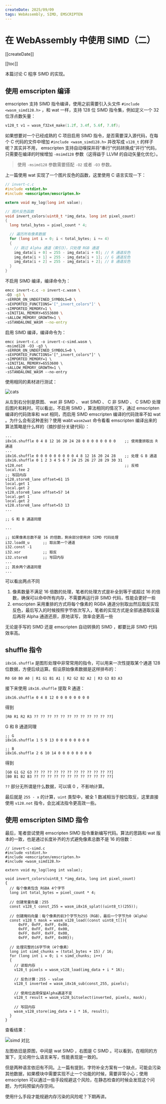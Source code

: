 ```yaml
---
createDate: 2025/09/09
tags: WebAssembly, SIMD, EMSCRIPTEN
---
```


# 在 WebAssembly 中使用 SIMD（二）

[[createDate]]

[[toc]]

本篇讨论 C 程序 SIMD 的实现。

## 使用 emscripten 编译

emscripten 支持 SIMD 指令编译，使用之前需要引入头文件 `#include <wasm_simd128.h>` ，和 wat 一样，支持 128 位 SIMD 指令集，例如定义一个 32 位浮点数矢量：

```c
v128_t v1 = wasm_f32x4_make(1.2f, 3.4f, 5.6f, 7.8f);
```

如果想要对一个已经成熟的 C 项目启用 SIMD 指令，是否需要深入源代码，在每个 C 代码的文件中增加 `#include <wasm_simd128.h>` 并改写成 `v128_t` 的样子呢？其实并不用， emscripten 支持自动嗅探并将“串行”代码转换成“并行”代码，只需要在编译的时候增加 `-msimd128` 参数（这得益于 LLVM 的自动矢量化优化）。

> 使用 `-msimd128` 参数需要搭配 `-O2` 或者 `-O3` 参数。

上一篇使用 wat 实现了一个图片反色的函数，这里使用 C 语言实现一下：

```c
// invert-c.c
#include <stdint.h>
#include <emscripten/emscripten.h>

extern void my_log(long int value);

// 图片反色函数
void invert_colors(uint8_t *img_data, long int pixel_count)
{
  long total_bytes = pixel_count * 4;

  // 遍历所有像素数据
  for (long int i = 0; i < total_bytes; i += 4)
  {
    // 跳过 Alpha 通道（索引3），只处理 RGB 通道
    img_data[i + 0] = 255 - img_data[i + 0]; // R 通道反色
    img_data[i + 1] = 255 - img_data[i + 1]; // G 通道反色
    img_data[i + 2] = 255 - img_data[i + 2]; // B 通道反色
  }
}
```

不启用 SIMD 编译，编译命令为：

```bash
emcc invert-c.c -o invert-c.wasm \
-O3 -g3 \
-sERROR_ON_UNDEFINED_SYMBOLS=0 \
-sEXPORTED_FUNCTIONS='["_invert_colors"]' \
-sIMPORTED_MEMORY=1 \
-sINITIAL_MEMORY=6553600 \
-sALLOW_MEMORY_GROWTH=1 \
-sSTANDALONE_WASM --no-entry
```

启用 SIMD 编译，编译命令为：

```bash{2}
emcc invert-c.c -o invert-c-simd.wasm \
-msimd128 -O3 -g3 \
-sERROR_ON_UNDEFINED_SYMBOLS=0 \
-sEXPORTED_FUNCTIONS='["_invert_colors"]' \
-sIMPORTED_MEMORY=1 \
-sINITIAL_MEMORY=6553600 \
-sALLOW_MEMORY_GROWTH=1 \
-sSTANDALONE_WASM --no-entry
```

使用相同的素材进行测试：

![cats](https://dev-to-uploads.s3.amazonaws.com/uploads/articles/s1na4q1qgtzgn8alswti.png)

从左到右分别是原图、 wat 非 SIMD 、 wat SIMD 、 C 非 SIMD 、 C SIMD 处理后图片和耗时。可以看出，不启用 SIMD ，算法相同的情况下，通过 emscripten 编译的代码效率和 wat 相同，而启用 SIMD emscripten 编译的代码效率不如 wat 。为什么会有这种差别？使用 wabt `wasm2wat` 命令看看 emscripten 编译出来的算法策略是什么样的（摘抄部分关键代码）：

```wasm
...
i8x16.shuffle 0 4 8 12 16 20 24 28 0 0 0 0 0 0 0 0    ;; 使用重排取出 R 通道
...
i8x16.shuffle 0 0 0 0 0 0 0 0 0 4 8 12 16 20 24 28    ;; 处理 G B 通道
i8x16.shuffle 0 1 2 3 4 5 6 7 24 25 26 27 28 29 30 31
v128.not                                              ;; 反相
local.tee 2
;; 写回内存
v128.store8_lane offset=61 15
local.get 1
local.get 2
v128.store8_lane offset=57 14
local.get 1
local.get 2
v128.store8_lane offset=53 13
...

;; G 和 B 通道同理

...

;; 如果像素总数不是 16 的倍数，剩余部分使用非 SIMD 代码处理
i32.load8_u      ;; 取出第一个通道
i32.const -1
i32.xor          ;; 取反
i32.store8       ;; 写回内存
...
;; 其余两个通道同理
...
```

可以看出两点不同

1. 像素数量不满足 16 倍数的处理，笔者的处理方式是补全到等于或超过 16 的倍数，确保可以命中所有内存，不需要再运行非 SIMD 代码，性能会更好一些
2. emscripten 采用重排的方式将每个像素的 RGBA 通道分别取出然后取反实现反色，最后写入的时候按照字节依次写入，笔者的实现方式是全部通道取反最后再将 Alpha 通道还原，原地读写，效率会更高一些

无论是手写的 SIMD 还是 emscripten 自动转换的 SIMD ，都要比非 SIMD 代码效率高。

## shuffle 指令

`i8x16.shuffle` 是图形处理中非常常用的指令，可以用来一次性提取某个通道 128 位数据，方便后续运算。假设原始像素数据是这样排布的：

```
R0 G0 B0 A0 | R1 G1 B1 A1 | R2 G2 B2 A2 | R3 G3 B3 A3
```

接下来使用 `i8x16.shuffle` 提取 R 通道：

```wasm
i8x16.shuffle 0 4 8 12 0 0 0 0 0 0 0 0
```

得到

```
[R0 R1 R2 R3 ?? ?? ?? ?? ?? ?? ?? ?? ?? ?? ?? ??]
```

G 和 B 通道同理

```wasm
;; G
i8x16.shuffle 1 5 9 13 0 0 0 0 0 0 0 0

;; B
i8x16.shuffle 2 6 10 14 0 0 0 0 0 0 0 0
```

得到

```
[G0 G1 G2 G3 ?? ?? ?? ?? ?? ?? ?? ?? ?? ?? ?? ??]
[B0 B1 B2 B3 ?? ?? ?? ?? ?? ?? ?? ?? ?? ?? ?? ??]
```

`??` 部分无所谓是什么数据，可以填 0 ，不影响计算。

最后就是 `255 - x` 的计算，`uint` 类型中，被全 1 数减相当于按位取反，这里直接使用 `v128.not` 指令，会比减法指令更高效一些。

## 使用 emscripten SIMD 指令

最后，笔者尝试使用 emscripten SIMD 指令重新编写代码。算法的思路和 wat 版本的一致，也是通过长度补齐的方式避免像素总数不是 16 的倍数：

```c{24}
// invert-c-simd.c
#include <stdint.h>
#include <emscripten/emscripten.h>
#include <wasm_simd128.h>

extern void my_log(long int value);

void invert_colors(uint8_t *img_data, long int pixel_count)
{
  // 每个像素包含 RGBA 4个字节
  long int total_bytes = pixel_count * 4;

  // 创建常量向量：255
  const v128_t const_255 = wasm_i8x16_splat((uint8_t)(255));

  // 创建掩码向量：每个像素的前3个字节为255（RGB），最后一个字节为0（Alpha）
  const v128_t mask = wasm_v128_load((const uint8_t[]){
      0xFF, 0xFF, 0xFF, 0x00,
      0xFF, 0xFF, 0xFF, 0x00,
      0xFF, 0xFF, 0xFF, 0x00,
      0xFF, 0xFF, 0xFF, 0x00});

  // 处理完整的16字节块（4个像素）
  long int simd_chunks = (total_bytes + 15) / 16;
  for (long int i = 0; i < simd_chunks; i++)
  {
    // 读取内存
    v128_t pixels = wasm_v128_load(img_data + i * 16);

    // 反色计算：255 - value
    v128_t inverted = wasm_i8x16_sub(const_255, pixels);

    // 使用位选择保留Alpha通道不变
    v128_t result = wasm_v128_bitselect(inverted, pixels, mask);

    // 写回内存
    wasm_v128_store(img_data + i * 16, result);
  }
}
```

查看结果：

![simd 对比](https://dev-to-uploads.s3.amazonaws.com/uploads/articles/no3lcfo5cpp7mpoe7s45.png)

左图依旧是原图，中间是 wat SIMD ，右图是 C SIMD 。可以看到，在相同的方案下，无论用什么语言来写，性能表现是一致的。

但是两种语言依旧有不同。上一篇有提到，字符补全方案有一个缺点，可能会污染其他数据，如果模块中需要实现不止一个功能的时候，需要非常小心；使用 emscripten 可以通过一些手段规避这个风险，在静态检查的时候会发现这个问题，为代码预留内存空间。

使用什么手段才能规避内存污染的风险呢？下期再讲。
